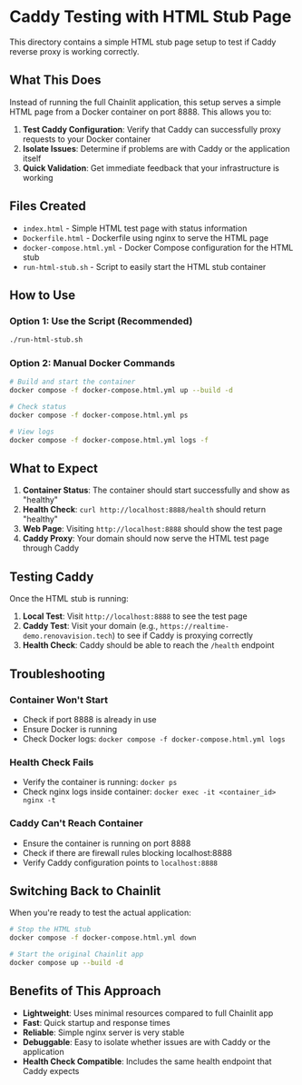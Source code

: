 # Caddy Testing with HTML Stub Page

This directory contains a simple HTML stub page setup to test if Caddy reverse proxy is working correctly.

## What This Does

Instead of running the full Chainlit application, this setup serves a simple HTML page from a Docker container on port 8888. This allows you to:

1. **Test Caddy Configuration**: Verify that Caddy can successfully proxy requests to your Docker container
2. **Isolate Issues**: Determine if problems are with Caddy or the application itself
3. **Quick Validation**: Get immediate feedback that your infrastructure is working

## Files Created

- `index.html` - Simple HTML test page with status information
- `Dockerfile.html` - Dockerfile using nginx to serve the HTML page
- `docker-compose.html.yml` - Docker Compose configuration for the HTML stub
- `run-html-stub.sh` - Script to easily start the HTML stub container

## How to Use

### Option 1: Use the Script (Recommended)
```bash
./run-html-stub.sh
```

### Option 2: Manual Docker Commands
```bash
# Build and start the container
docker compose -f docker-compose.html.yml up --build -d

# Check status
docker compose -f docker-compose.html.yml ps

# View logs
docker compose -f docker-compose.html.yml logs -f
```

## What to Expect

1. **Container Status**: The container should start successfully and show as "healthy"
2. **Health Check**: `curl http://localhost:8888/health` should return "healthy"
3. **Web Page**: Visiting `http://localhost:8888` should show the test page
4. **Caddy Proxy**: Your domain should now serve the HTML test page through Caddy

## Testing Caddy

Once the HTML stub is running:

1. **Local Test**: Visit `http://localhost:8888` to see the test page
2. **Caddy Test**: Visit your domain (e.g., `https://realtime-demo.renovavision.tech`) to see if Caddy is proxying correctly
3. **Health Check**: Caddy should be able to reach the `/health` endpoint

## Troubleshooting

### Container Won't Start
- Check if port 8888 is already in use
- Ensure Docker is running
- Check Docker logs: `docker compose -f docker-compose.html.yml logs`

### Health Check Fails
- Verify the container is running: `docker ps`
- Check nginx logs inside container: `docker exec -it <container_id> nginx -t`

### Caddy Can't Reach Container
- Ensure the container is running on port 8888
- Check if there are firewall rules blocking localhost:8888
- Verify Caddy configuration points to `localhost:8888`

## Switching Back to Chainlit

When you're ready to test the actual application:

```bash
# Stop the HTML stub
docker compose -f docker-compose.html.yml down

# Start the original Chainlit app
docker compose up --build -d
```

## Benefits of This Approach

- **Lightweight**: Uses minimal resources compared to full Chainlit app
- **Fast**: Quick startup and response times
- **Reliable**: Simple nginx server is very stable
- **Debuggable**: Easy to isolate whether issues are with Caddy or the application
- **Health Check Compatible**: Includes the same health endpoint that Caddy expects
